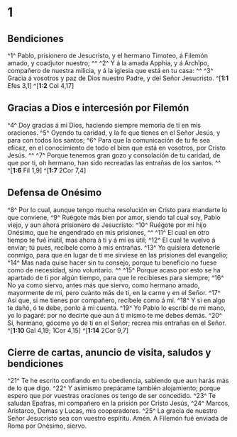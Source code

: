 # 1 
## Bendiciones
^1^ Pablo, prisionero de Jesucristo, y el hermano Timoteo, á Filemón amado, y coadjutor nuestro; ^^ ^2^ Y á la amada Apphia, y á Archîpo, compañero de nuestra milicia, y á la iglesia que está en tu casa: ^^ ^3^ Gracia á vosotros y paz de Dios nuestro Padre, y del Señor Jesucristo. 
^[**1:1** Efes 3,1] ^[**1:2** Col 4,17]

## Gracias a Dios e intercesión por Filemón
^4^ Doy gracias á mi Dios, haciendo siempre memoria de ti en mis oraciones. ^5^ Oyendo tu caridad, y la fe que tienes en el Señor Jesús, y para con todos los santos; ^6^ Para que la comunicación de tu fe sea eficaz, en el conocimiento de todo el bien que está en vosotros, por Cristo Jesús. ^^ ^7^ Porque tenemos gran gozo y consolación de tu caridad, de que por ti, oh hermano, han sido recreadas las entrañas de los santos. ^^ 
^[**1:6** Fil 1,9] ^[**1:7** 2Cor 7,4]

## Defensa de Onésimo
^8^ Por lo cual, aunque tengo mucha resolución en Cristo para mandarte lo que conviene, ^9^ Ruégote más bien por amor, siendo tal cual soy, Pablo viejo, y aun ahora prisionero de Jesucristo: ^10^ Ruégote por mi hijo Onésimo, que he engendrado en mis prisiones, ^^ ^11^ El cual en otro tiempo te fué inútil, mas ahora á ti y á mí es útil; ^12^ El cual te vuelvo á enviar; tú pues, recíbele como á mis entrañas. ^13^ Yo quisiera detenerle conmigo, para que en lugar de ti me sirviese en las prisiones del evangelio; ^14^ Mas nada quise hacer sin tu consejo, porque tu beneficio no fuese como de necesidad, sino voluntario. ^^ ^15^ Porque acaso por esto se ha apartado de ti por algún tiempo, para que le recibieses para siempre; ^16^ No ya como siervo, antes más que siervo, como hermano amado, mayormente de mí, pero cuánto más de ti, en la carne y en el Señor. ^17^ Así que, si me tienes por compañero, recíbele como á mí. ^18^ Y si en algo te dañó, ó te debe, ponlo á mi cuenta. ^19^ Yo Pablo lo escribí de mi mano, yo lo pagaré: por no decirte que aun á ti mismo te me debes demás. ^20^ Sí, hermano, góceme yo de ti en el Señor; recrea mis entrañas en el Señor. 
^[**1:10** Gal 4,19; 1Cor 4,15] ^[**1:14** 2Cor 9,7]

## Cierre de cartas, anuncio de visita, saludos y bendiciones
^21^ Te he escrito confiando en tu obediencia, sabiendo que aun harás más de lo que digo. ^22^ Y asimismo prepárame también alojamiento; porque espero que por vuestras oraciones os tengo de ser concedido. ^23^ Te saludan Epafras, mi compañero en la prisión por Cristo Jesús, ^24^ Marcos, Aristarco, Demas y Lucas, mis cooperadores. ^25^ La gracia de nuestro Señor Jesucristo sea con vuestro espíritu. Amén. A Filemón fué enviada de Roma por Onésimo, siervo. 